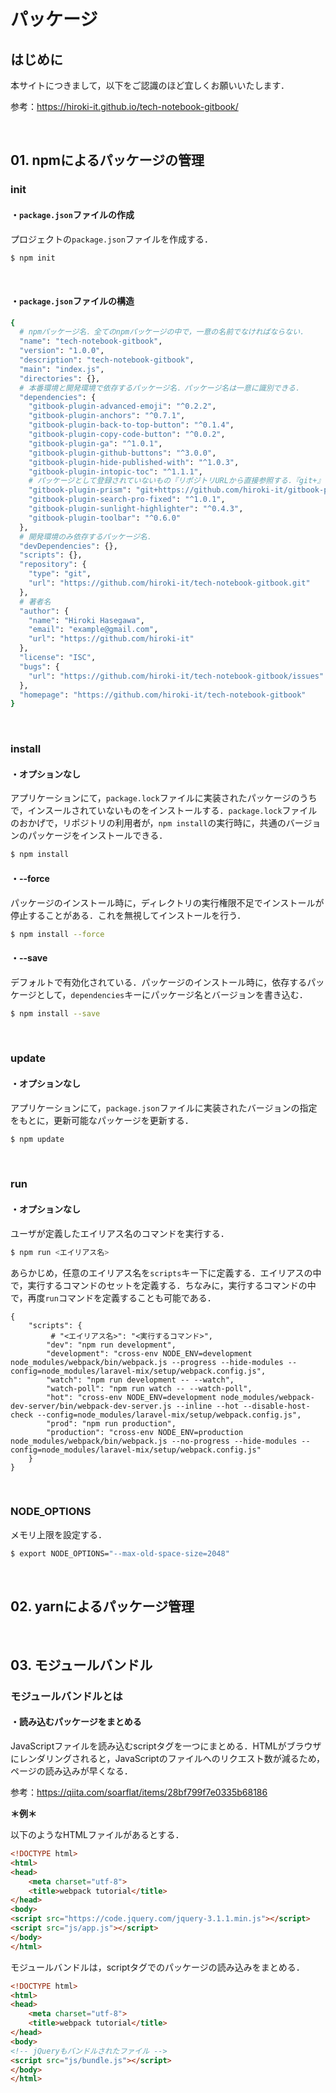 # パッケージ

## はじめに

本サイトにつきまして，以下をご認識のほど宜しくお願いいたします．

参考：https://hiroki-it.github.io/tech-notebook-gitbook/

<br>

## 01. npmによるパッケージの管理

### init

#### ・```package.json```ファイルの作成

プロジェクトの```package.json```ファイルを作成する．

```bash
$ npm init
```

<br>

#### ・```package.json```ファイルの構造

```bash
{
  # npmパッケージ名．全てのnpmパッケージの中で，一意の名前でなければならない．
  "name": "tech-notebook-gitbook",
  "version": "1.0.0",
  "description": "tech-notebook-gitbook",
  "main": "index.js",
  "directories": {},
  # 本番環境と開発環境で依存するパッケージ名．パッケージ名は一意に識別できる．
  "dependencies": {
    "gitbook-plugin-advanced-emoji": "^0.2.2",
    "gitbook-plugin-anchors": "^0.7.1",
    "gitbook-plugin-back-to-top-button": "^0.1.4",
    "gitbook-plugin-copy-code-button": "^0.0.2",
    "gitbook-plugin-ga": "^1.0.1",
    "gitbook-plugin-github-buttons": "^3.0.0",
    "gitbook-plugin-hide-published-with": "^1.0.3",
    "gitbook-plugin-intopic-toc": "^1.1.1",
    # パッケージとして登録されていないもの『リポジトリURLから直接参照する．『git+』を忘れないこと．
    "gitbook-plugin-prism": "git+https://github.com/hiroki-it/gitbook-plugin-prism.git",
    "gitbook-plugin-search-pro-fixed": "^1.0.1",
    "gitbook-plugin-sunlight-highlighter": "^0.4.3",
    "gitbook-plugin-toolbar": "^0.6.0"
  },
  # 開発環境のみ依存するパッケージ名．
  "devDependencies": {},
  "scripts": {},
  "repository": {
    "type": "git",
    "url": "https://github.com/hiroki-it/tech-notebook-gitbook.git"
  },
  # 著者名
  "author": {
    "name": "Hiroki Hasegawa",
    "email": "example@gmail.com",
    "url": "https://github.com/hiroki-it"
  },
  "license": "ISC",
  "bugs": {
    "url": "https://github.com/hiroki-it/tech-notebook-gitbook/issues"
  },
  "homepage": "https://github.com/hiroki-it/tech-notebook-gitbook"
}
```

<br>

### install

#### ・オプションなし

アプリケーションにて，```package.lock```ファイルに実装されたパッケージのうちで，インスールされていないものをインストールする．```package.lock```ファイルのおかげで，リポジトリの利用者が，```npm install```の実行時に，共通のバージョンのパッケージをインストールできる．

```bash
$ npm install
```

#### ・--force

パッケージのインストール時に，ディレクトリの実行権限不足でインストールが停止することがある．これを無視してインストールを行う．

```bash
$ npm install --force
```

#### ・--save

デフォルトで有効化されている．パッケージのインストール時に，依存するパッケージとして，```dependencies```キーにパッケージ名とバージョンを書き込む．

```bash
$ npm install --save
```

<br>

### update

#### ・オプションなし

アプリケーションにて，```package.json```ファイルに実装されたバージョンの指定をもとに，更新可能なパッケージを更新する．

```bash
$ npm update
```

<br>

### run

#### ・オプションなし

ユーザが定義したエイリアス名のコマンドを実行する．

```bash
$ npm run <エイリアス名>
```

あらかじめ，任意のエイリアス名を```scripts```キー下に定義する．エイリアスの中で，実行するコマンドのセットを定義する．ちなみに，実行するコマンドの中で，再度```run```コマンドを定義することも可能である．

```shell
{
    "scripts": {
         # "<エイリアス名>": "<実行するコマンド>",
        "dev": "npm run development",
        "development": "cross-env NODE_ENV=development node_modules/webpack/bin/webpack.js --progress --hide-modules --config=node_modules/laravel-mix/setup/webpack.config.js",
        "watch": "npm run development -- --watch",
        "watch-poll": "npm run watch -- --watch-poll",
        "hot": "cross-env NODE_ENV=development node_modules/webpack-dev-server/bin/webpack-dev-server.js --inline --hot --disable-host-check --config=node_modules/laravel-mix/setup/webpack.config.js",
        "prod": "npm run production",
        "production": "cross-env NODE_ENV=production node_modules/webpack/bin/webpack.js --no-progress --hide-modules --config=node_modules/laravel-mix/setup/webpack.config.js"
    }
}
```

<br>

### NODE_OPTIONS

メモリ上限を設定する．

```bash
$ export NODE_OPTIONS="--max-old-space-size=2048"
```

<br>

## 02. yarnによるパッケージ管理

<br>

## 03. モジュールバンドル

### モジュールバンドルとは

#### ・読み込むパッケージをまとめる

JavaScriptファイルを読み込むscriptタグを一つにまとめる．HTMLがブラウザにレンダリングされると，JavaScriptのファイルへのリクエスト数が減るため，ページの読み込みが早くなる．

参考：https://qiita.com/soarflat/items/28bf799f7e0335b68186

**＊例＊**

以下のようなHTMLファイルがあるとする．

```html
<!DOCTYPE html>
<html>
<head>
    <meta charset="utf-8">
    <title>webpack tutorial</title>
</head>
<body>
<script src="https://code.jquery.com/jquery-3.1.1.min.js"></script>
<script src="js/app.js"></script>
</body>
</html>
```

モジュールバンドルは，scriptタグでのパッケージの読み込みをまとめる．

```html
<!DOCTYPE html>
<html>
<head>
    <meta charset="utf-8">
    <title>webpack tutorial</title>
</head>
<body>
<!-- jQueryもバンドルされたファイル -->
<script src="js/bundle.js"></script>
</body>
</html>
```



